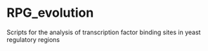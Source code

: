 # RPG_evolution
Scripts for the analysis of transcription factor binding sites in yeast regulatory regions
